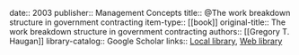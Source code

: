 date:: 2003
publisher:: Management Concepts
title:: @The work breakdown structure in government contracting
item-type:: [[book]]
original-title:: The work breakdown structure in government contracting
authors:: [[Gregory T. Haugan]]
library-catalog:: Google Scholar
links:: [Local library](zotero://select/library/items/Q4CLA5X2), [Web library](https://www.zotero.org/users/6520516/items/Q4CLA5X2)
